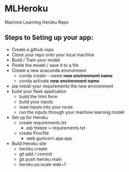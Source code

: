 # MLHeroku
Machine Learning Heroku Repo

## Steps to Seting up your app: 

- Create a github repo
- Clone your repo onto your local machine
- Build / Train your model
- Pickle the model / save it to a file
- Create a new anaconda environment
  - conda create --name **new environment name**
  - conda activate **new environment name**
- pip install your requirements the new environment
- build your flask application
  - build the html form
  - build your inputs 
  - read inputs into your route 
  - run the inputs through your machine learning model
- Set up for Heroku
  - create requirements.txt
    - pip freeze > requirements.txt
  - create Procfile
    - web gunicorn app:app
- Build Heroku site
  -  heroku create
  -  git add / commit 
  -  git push heroku main 
  -  heroku ps:scale web=1
  
